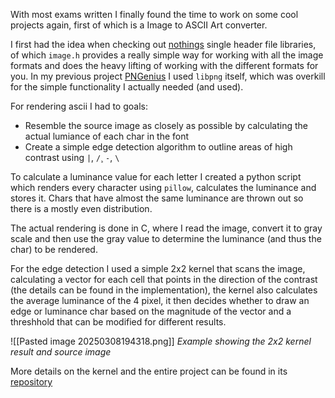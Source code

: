 With most exams written I finally found the time to work on some cool projects again, first of which is a Image to ASCII Art converter. 

I first had the idea when checking out [nothings](https://github.com/nothing/stb) single header file libraries, of which `image.h` provides a really simple way for working with all the image formats and does the heavy lifting of working with the different formats for you. 
In my previous project [PNGenius](https://github.com/nailuj05/PNGenius) I used `libpng` itself, which was overkill for the simple functionality I actually needed (and used).

For rendering ascii I had to goals:
- Resemble the source image as closely as possible by calculating the actual lumiance of each char in the font
- Create a simple edge detection algorithm to outline areas of high contrast using `|`, `/`¸ `-`, `\`

To calculate a luminance value for each letter I created a python script which renders every character using `pillow`, calculates the luminance and stores it. Chars that have almost the same luminance are thrown out so there is a mostly even distribution. 

The actual rendering is done in C, where I read the image, convert it to gray scale and then use the gray value to determine the luminance (and thus the char) to be rendered. 

For the edge detection I used a simple 2x2 kernel that scans the image, calculating a vector for each cell that points in the direction of the contrast (the details can be found in the implementation), the kernel also calculates the average luminance of the 4 pixel, it then decides whether to draw an edge or luminance char based on the magnitude of the vector and a threshhold that can be modified for different results. 

![[Pasted image 20250308194318.png]]
*Example showing the 2x2 kernel result and source image*

More details on the kernel and the entire project can be found in its [repository](https://github.com/nailuj05/asciirendering)
